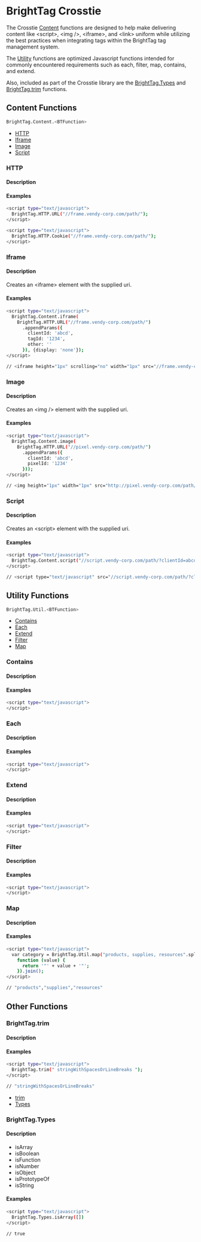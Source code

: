 BrightTag Crosstie
==================

The Crosstie [Content](#content-functions) functions are designed to help make delivering content like &lt;script&gt;, &lt;img /&gt;, &lt;iframe&gt;, and &lt;link&gt; uniform while utilizing the best practices when integrating tags within the BrightTag tag management system. 

The [Utility](#utility-functions) functions are optimized Javascript functions intended for commonly encountered requirements such as each, filter, map, contains, and extend.

Also, included as part of the Crosstie library are the [BrightTag.Types](#types) and [BrightTag.trim](#trim) functions.

Content Functions
-----------------
```sh
BrightTag.Content.<BTFunction>
```

  - [HTTP](#http)
  - [Iframe](#iframe)
  - [Image](#image)
  - [Script](#script)

### <a name="http"></a>HTTP
#### Description

#### Examples
```sh
<script type="text/javascript">
  BrightTag.HTTP.URL("//frame.vendy-corp.com/path/");
</script>
```

```sh
<script type="text/javascript">
  BrightTag.HTTP.Cookie("//frame.vendy-corp.com/path/");
</script>
```


### <a name="iframe"></a>Iframe
#### Description
Creates an &lt;iframe&gt; element with the supplied uri.
#### Examples
```sh
<script type="text/javascript">
  BrightTag.Content.iframe(
    BrightTag.HTTP.URL("//frame.vendy-corp.com/path/")
      .appendParams({
        clientId: 'abcd',
        tagId: '1234',
        other: ''
      }), {display: 'none'});
</script>

// <iframe height="1px" scrolling="no" width="1px" src="//frame.vendy-corp.com/path/?clientId=abcd&amp;tagId=1234" style="display: none;"></iframe>
```


### <a name="image"></a>Image
#### Description
Creates an &lt;img /&gt; element with the supplied uri.
#### Examples
```sh
<script type="text/javascript">
  BrightTag.Content.image(
    BrightTag.HTTP.URL("//pixel.vendy-corp.com/path/")
      .appendParams({
        clientId: 'abcd',
        pixelId: '1234'
      }));
</script>

// <img height="1px" width="1px" src="http://pixel.vendy-corp.com/path/?clientId=abcd&pixelId=1234">
```


### <a name="script"></a>Script
#### Description
Creates an &lt;script&gt; element with the supplied uri.
#### Examples
```sh
<script type="text/javascript">
  BrightTag.Content.script("//script.vendy-corp.com/path/?clientId=abcd");
</script>

// <script type="text/javascript" src="//script.vendy-corp.com/path/?clientId=abcd"></script>
```


Utility Functions
-----------------
```sh
BrightTag.Util.<BTFunction>
```

  - [Contains](#contains)
  - [Each](#each)
  - [Extend](#extend)
  - [Filter](#filter)
  - [Map](#map)

### <a name="contains"></a>Contains
#### Description

#### Examples
```sh
<script type="text/javascript">
</script>
```


### <a name="each"></a>Each
#### Description

#### Examples
```sh
<script type="text/javascript">
</script>
```


### <a name="extend"></a>Extend
#### Description

#### Examples
```sh
<script type="text/javascript">
</script>
```


### <a name="filter"></a>Filter
#### Description

#### Examples
```sh
<script type="text/javascript">
</script>
```


### <a name="map"></a>Map
#### Description

#### Examples
```sh
<script type="text/javascript">
  var category = BrightTag.Util.map("products, supplies, resources".split(/\s*,\s*/), 
    function (value) {
      return '"' + value + '"';
    }).join();
</script>

// "products","supplies","resources"
```


Other Functions
---------------
### <a name="trim"></a>BrightTag.trim
#### Description

#### Examples
```sh
<script type="text/javascript">
  BrightTag.trim(" stringWithSpacesOrLineBreaks ");
</script>

// "stringWithSpacesOrLineBreaks"
```


  - [trim](#trim)
  - [Types](#types)

### <a name="types"></a>BrightTag.Types
#### Description
  - isArray
  - isBoolean
  - isFunction
  - isNumber
  - isObject
  - isPrototypeOf
  - isString

#### Examples
```sh
<script type="text/javascript">
  BrightTag.Types.isArray([])
</script>

// true
```
